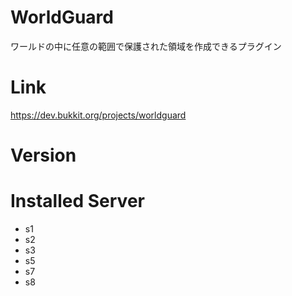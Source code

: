 # WorldGuard
ワールドの中に任意の範囲で保護された領域を作成できるプラグイン

# Link
https://dev.bukkit.org/projects/worldguard

# Version

# Installed Server
- s1
- s2
- s3
- s5
- s7
- s8
